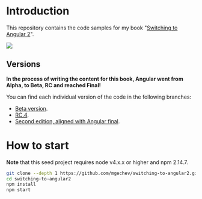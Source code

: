 # Introduction

This repository contains the code samples for my book "[Switching to Angular 2](https://www.packtpub.com/web-development/switching-angular-2)".

[![](https://raw.githubusercontent.com/mgechev/switching-to-angular2/master/img/book-ed1.jpg)](https://www.packtpub.com/web-development/switching-angular-2)

## Versions

**In the process of writing the content for this book, Angular went from Alpha, to Beta, RC and reached Final!**

You can find each individual version of the code in the following branches:

- [Beta version](https://github.com/mgechev/switching-to-angular2/tree/beta).
- [RC.4](https://github.com/mgechev/switching-to-angular2/tree/rc.4).
- [Second edition, aligned with Angular final](https://github.com/mgechev/switching-to-angular2/tree/final).

# How to start

**Note** that this seed project requires node v4.x.x or higher and npm 2.14.7.

```bash
git clone --depth 1 https://github.com/mgechev/switching-to-angular2.git
cd switching-to-angular2
npm install
npm start
```

